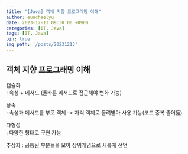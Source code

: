 ```yaml
---
title: "[Java] 객체 지향 프로그래밍 이해"
author: eunchaelyu
date: 2023-12-13 09:30:00 +0900
categories: [IT, Java]
tags: [IT, Java]
pin: true
img_path: '/posts/20231213'
---
```


## 객체 지향 프로그래밍 이해    
  캡슐화        
: 속성 + 메서드 (올바른 메서드로 접근해야 변화 가능)     

  상속    
: 속성과 메서드를 부모 객체 -> 자식 객체로 물려받아 사용 가능(코드 중복 줄어듦)    

  다형성    
: 다양한 형태로 구현 가능    

  추상화
: 공통된 부분들을 모아 상위개념으로 새롭게 선언    
